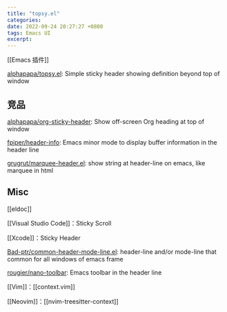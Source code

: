 ```yaml
---
title: "topsy.el"
categories: 
date: 2022-09-24 20:27:27 +0800
tags: Emacs UI
excerpt: 
---
```


[[Emacs 插件]]

[alphapapa/topsy.el](https://github.com/alphapapa/topsy.el): Simple sticky header showing definition beyond top of window

## 竞品

[alphapapa/org-sticky-header](https://github.com/alphapapa/org-sticky-header): Show off-screen Org heading at top of window

[fpiper/header-info](https://github.com/fpiper/header-info): Emacs minor mode to display buffer information in the header line

[grugrut/marquee-header.el](https://github.com/grugrut/marquee-header.el): show string at header-line on emacs, like marquee in html

## Misc

[[eldoc]]

[[Visual Studio Code]]：Sticky Scroll

[[Xcode]]：Sticky Header

[Bad-ptr/common-header-mode-line.el](https://github.com/Bad-ptr/common-header-mode-line.el): header-line and/or mode-line that common for all windows of emacs frame

[rougier/nano-toolbar](https://github.com/rougier/nano-toolbar): Emacs toolbar in the header line

[[Vim]]：[[context.vim]]

[[Neovim]]：[[nvim-treesitter-context]]




